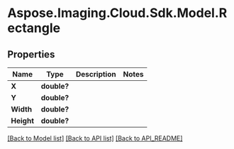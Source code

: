 # Aspose.Imaging.Cloud.Sdk.Model.Rectangle
## Properties

Name | Type | Description | Notes
------------ | ------------- | ------------- | -------------
**X** | **double?** |  | 
**Y** | **double?** |  | 
**Width** | **double?** |  | 
**Height** | **double?** |  | 

[[Back to Model list]](API_README.md#documentation-for-models) [[Back to API list]](API_README.md#documentation-for-api-endpoints) [[Back to API_README]](API_README.md)

